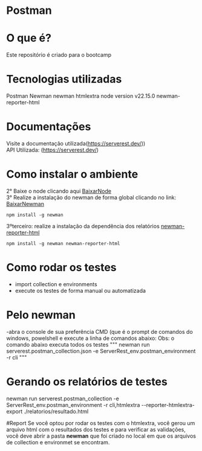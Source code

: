 # Postman

# O que é?
Este repositório é criado para o bootcamp

# Tecnologias utilizadas
Postman
Newman
newman htmlextra
node version  v22.15.0
newman-reporter-html

# Documentações
Visite a  documentação utilizada(https://serverest.dev/))<br/>
API Utilizada: (https://serverest.dev/)

# Como instalar o ambiente
2° Baixe o node clicando aqui [BaixarNode](https://nodejs.org/en/download)<br/>
3° Realize a instalação do newman de forma global clicando no link:   [BaixarNewman](https://www.npmjs.com/package/newman)<br/>
```
npm install -g newman 
```
3ºterceiro: realize a instalação da dependência dos relatórios [newman-reporter-html](https://www.npmjs.com/package/newman-reporter-html) 

```
npm install -g newman newman-reporter-html
```
# Como rodar os testes
- import collection e environments
- execute os testes de forma manual ou automatizada

# Pelo newman
-abra o console de sua preferência CMD (que é o prompt de comandos do windows, powelshell e execute a linha de comandos abaixo:
Obs: o comando abaixo executa todos os testes
"""
newman run serverest.postman_collection.json -e ServerRest_env.postman_environment -r cli
"""
 # Gerando os relatórios de testes

 newman run serverest.postman_collection -e ServerRest_env.postman_environment -r cli,htmlextra --reporter-htmlextra-export ./relatorios/resultado.html

#Report 
Se você optou por rodar os testes com o htmlextra, você gerou um arquivo html com o resultados dos testes e para verificar as validações, você deve abrir a pasta **newman** que foi criado no local em que os arquivos de collection e environmet se encontram.  
